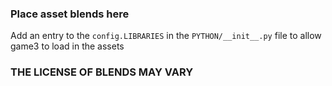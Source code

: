 ### Place asset blends here
Add an entry to the `config.LIBRARIES` in the `PYTHON/__init__.py` file to allow game3 to load in the assets

### THE LICENSE OF BLENDS MAY VARY
